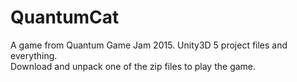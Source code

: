 # QuantumCat
A game from Quantum Game Jam 2015. Unity3D 5 project files and everything. </br>
Download and unpack one of the zip files to play the game. 


